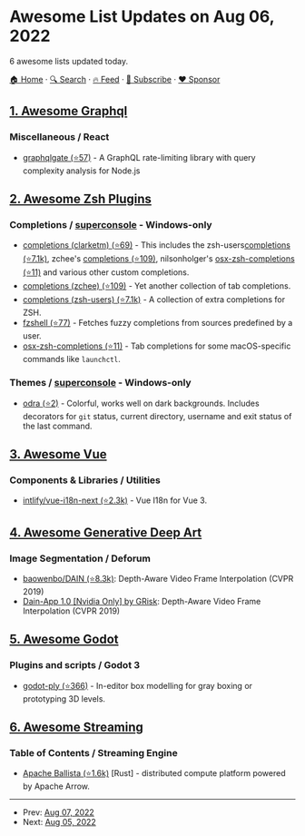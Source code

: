 # Awesome List Updates on Aug 06, 2022

6 awesome lists updated today.

[🏠 Home](/README.md) · [🔍 Search](https://www.trackawesomelist.com/search/) · [🔥 Feed](https://www.trackawesomelist.com/rss.xml) · [📮 Subscribe](https://trackawesomelist.us17.list-manage.com/subscribe?u=d2f0117aa829c83a63ec63c2f&id=36a103854c) · [❤️  Sponsor](https://github.com/sponsors/theowenyoung)



## [1. Awesome Graphql](/content/chentsulin/awesome-graphql/README.md)

### Miscellaneous / React

*   [graphqlgate (⭐57)](https://github.com/oslabs-beta/GraphQL-Gate) - A GraphQL rate-limiting library with query complexity analysis for Node.js

## [2. Awesome Zsh Plugins](/content/unixorn/awesome-zsh-plugins/README.md)

### Completions / [superconsole](https://github.com/alexchmykhalo/superconsole) - Windows-only

*   [completions (clarketm) (⭐69)](https://github.com/clarketm/zsh-completions) - This includes the zsh-users[completions (⭐7.1k)](https://github.com/zsh-users/zsh-completions), zchee's [completions (⭐109)](https://github.com/zchee/zsh-completions), nilsonholger's [osx-zsh-completions (⭐11)](https://github.com/nilsonholger/osx-zsh-completions) and various other custom completions.
*   [completions (zchee) (⭐109)](https://github.com/zchee/zsh-completions) - Yet another collection of tab completions.
*   [completions (zsh-users) (⭐7.1k)](https://github.com/zsh-users/zsh-completions) - A collection of extra completions for ZSH.
*   [fzshell (⭐77)](https://github.com/mnowotnik/fzshell) - Fetches fuzzy completions from sources predefined by a user.
*   [osx-zsh-completions (⭐11)](https://github.com/nilsonholger/osx-zsh-completions) - Tab completions for some macOS-specific commands like `launchctl`.

### Themes / [superconsole](https://github.com/alexchmykhalo/superconsole) - Windows-only

*   [odra (⭐2)](https://github.com/ErikBenavides/odra.zsh-theme) - Colorful, works well on dark backgrounds. Includes decorators for `git` status, current directory, username and exit status of the last command.

## [3. Awesome Vue](/content/vuejs/awesome-vue/README.md)

### Components & Libraries / Utilities

*   [intlify/vue-i18n-next (⭐2.3k)](https://github.com/intlify/vue-i18n-next) - Vue I18n for Vue 3.

## [4. Awesome Generative Deep Art](/content/filipecalegario/awesome-generative-deep-art/README.md)

### Image Segmentation / Deforum

*   [baowenbo/DAIN (⭐8.3k)](https://github.com/baowenbo/DAIN): Depth-Aware Video Frame Interpolation (CVPR 2019)
*   [Dain-App 1.0 \[Nvidia Only\] by GRisk](https://grisk.itch.io/dain-app): Depth-Aware Video Frame Interpolation (CVPR 2019)

## [5. Awesome Godot](/content/godotengine/awesome-godot/README.md)

### Plugins and scripts / Godot 3

*   [godot-ply (⭐366)](https://github.com/jarneson/godot-ply) - In-editor box modelling for gray boxing or prototyping 3D levels.

## [6. Awesome Streaming](/content/manuzhang/awesome-streaming/README.md)

### Table of Contents / Streaming Engine

*   [Apache Ballista (⭐1.6k)](https://github.com/apache/arrow-ballista) \[Rust] - distributed compute platform powered by Apache Arrow.

---

- Prev: [Aug 07, 2022](/content/2022/08/07/README.md)
- Next: [Aug 05, 2022](/content/2022/08/05/README.md)